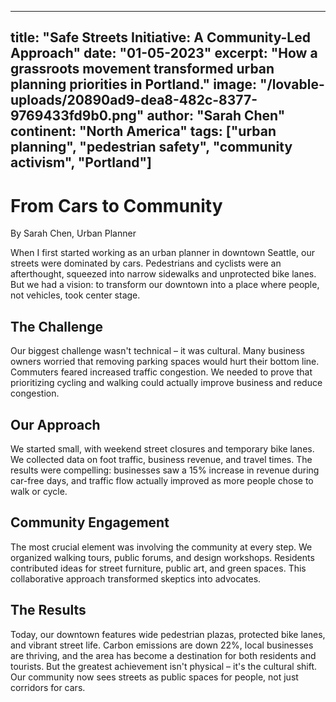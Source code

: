 
---
title: "Safe Streets Initiative: A Community-Led Approach"
date: "01-05-2023"
excerpt: "How a grassroots movement transformed urban planning priorities in Portland."
image: "/lovable-uploads/20890ad9-dea8-482c-8377-9769433fd9b0.png"
author: "Sarah Chen"
continent: "North America"
tags: ["urban planning", "pedestrian safety", "community activism", "Portland"]
---

# From Cars to Community

By Sarah Chen, Urban Planner

When I first started working as an urban planner in downtown Seattle, our streets were dominated by cars. Pedestrians and cyclists were an afterthought, squeezed into narrow sidewalks and unprotected bike lanes. But we had a vision: to transform our downtown into a place where people, not vehicles, took center stage.

## The Challenge

Our biggest challenge wasn't technical – it was cultural. Many business owners worried that removing parking spaces would hurt their bottom line. Commuters feared increased traffic congestion. We needed to prove that prioritizing cycling and walking could actually improve business and reduce congestion.

## Our Approach

We started small, with weekend street closures and temporary bike lanes. We collected data on foot traffic, business revenue, and travel times. The results were compelling: businesses saw a 15% increase in revenue during car-free days, and traffic flow actually improved as more people chose to walk or cycle.

## Community Engagement

The most crucial element was involving the community at every step. We organized walking tours, public forums, and design workshops. Residents contributed ideas for street furniture, public art, and green spaces. This collaborative approach transformed skeptics into advocates.

## The Results

Today, our downtown features wide pedestrian plazas, protected bike lanes, and vibrant street life. Carbon emissions are down 22%, local businesses are thriving, and the area has become a destination for both residents and tourists. But the greatest achievement isn't physical – it's the cultural shift. Our community now sees streets as public spaces for people, not just corridors for cars.
